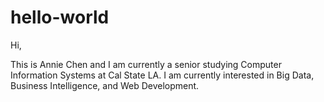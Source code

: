 # hello-world

Hi,

This is Annie Chen and I am currently a senior studying Computer Information Systems at Cal State LA. I am currently interested in Big Data, Business Intelligence, and Web Development.

